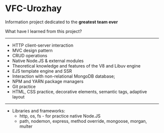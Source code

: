 # VFC-Urozhay

Information project dedicated to the **greatest team ever**

What have I learned from this project?
____
+ HTTP client-server interaction
+ MVC design pattern
+ CRUD operations
+ Native Node.JS & external modules
+ Theoretical knowledge and features of the V8 and Libuv engine
+ EJS template engine and SSR
+ Interaction with non-relational MongoDB database;
+ NPM and YARN package managers
+ Git practice
+ HTML, CSS practice, decorative elements, semantic tags, adaptive layout
____
+ Libraries and frameworks: 
  + http, os, fs - for practice native Node.JS
  + path, nodemon, express, method override, mongoose, morgan, multer
